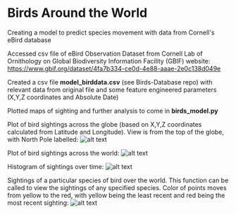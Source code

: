 # Birds Around the World

Creating a model to predict species movement with data from Cornell's eBird database

Accessed csv file of eBird Observation Dataset from Cornell Lab of Ornithology
on Global Biodiversity Information Facility (GBIF) website:
https://www.gbif.org/dataset/4fa7b334-ce0d-4e88-aaae-2e0c138d049e

Created a csv file **model_birddata.csv** (see Birds-Database repo) with relevant data from original file and some feature
engineered parameters (X,Y,Z coordinates and Absolute Date)

Plotted maps of sighting and further analysis to come in **birds_model.py**

Plot of bird sightings across the globe (based on X,Y,Z coordinates calculated from Latitude and Longitude). View is from the top of
the globe, with North Pole labelled:
![alt text](https://github.com/savanaconda/Birds-Model/blob/master/Plots/BirdSightingsAcrossTheGlobe.png)

Plot of bird sightings across the world:
![alt text](https://github.com/savanaconda/Birds-Model/blob/master/Plots/BirdSightingsAcrossTheWorld.png)

Histogram of sightings over time:
![alt text](https://github.com/savanaconda/Birds-Model/blob/master/Plots/NumberOfSightingsOverTime.png)

Sightings of a particular species of bird over the world. This function can be called to view the sightings of any
specified species. Color of points moves from yellow to the red, with yellow being the least recent and red being the
most recent sighting:
![alt text](https://github.com/savanaconda/Birds-Model/blob/master/Plots/SightingsOfParticularBirdOverTime.png)
